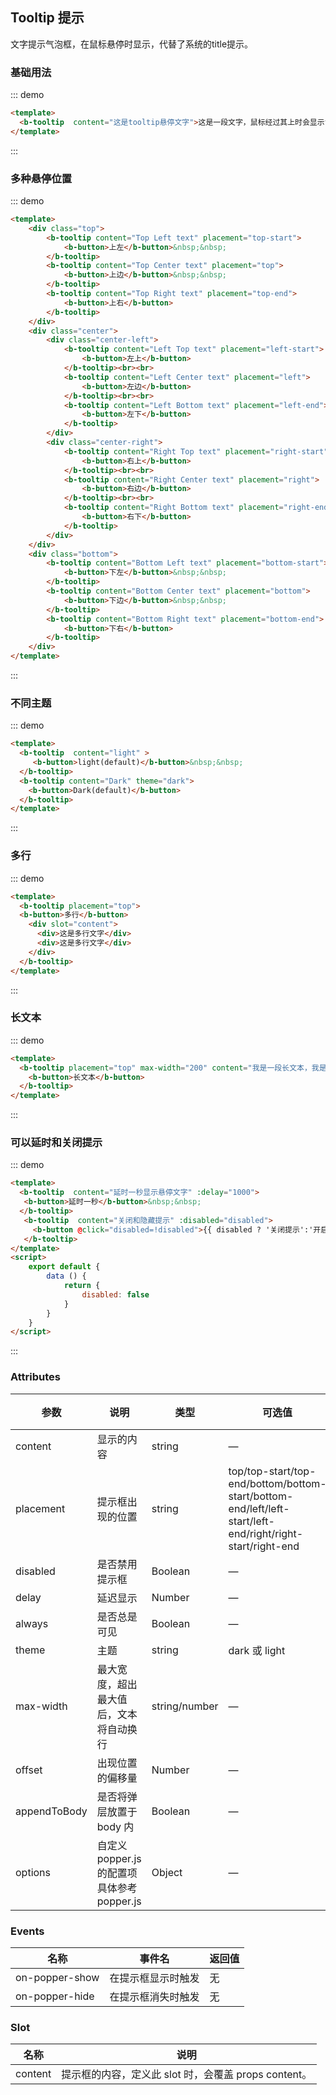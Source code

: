 ## Tooltip 提示

<template>
    <div class="global-anchor">
      <b-anchor :scroll-offset="100">
        <b-anchor-link href="#ji-chu-yong-fa" title="基础用法"></b-anchor-link>
        <b-anchor-link href="#duo-chong-xuan-ting-wei-zhi" title="多种悬停位置"></b-anchor-link>
        <b-anchor-link href="#bu-tong-zhu-ti" title="不同主题"></b-anchor-link>
        <b-anchor-link href="#duo-xing" title="多行"></b-anchor-link>
        <b-anchor-link href="#chang-wen-ben" title="长文本"></b-anchor-link>
        <b-anchor-link href="#ke-yi-yan-shi-he-guan-bi-ti-shi" title="可以延时和关闭提示"></b-anchor-link>
        <b-anchor-link href="#attributes" title="Attributes"></b-anchor-link>
        <b-anchor-link href="#events" title="Events"></b-anchor-link>
        <b-anchor-link href="#slot" title="Slot"></b-anchor-link>
      </b-anchor>
    </div>
</template>

文字提示气泡框，在鼠标悬停时显示，代替了系统的title提示。

### 基础用法

::: demo
```html
<template>
  <b-tooltip  content="这是tooltip悬停文字">这是一段文字，鼠标经过其上时会显示tooltip</b-tooltip>
</template>
```
:::

### 多种悬停位置

::: demo
```html
<template>
    <div class="top">
        <b-tooltip content="Top Left text" placement="top-start">
            <b-button>上左</b-button>&nbsp;&nbsp;
        </b-tooltip>
        <b-tooltip content="Top Center text" placement="top">
            <b-button>上边</b-button>&nbsp;&nbsp;
        </b-tooltip>
        <b-tooltip content="Top Right text" placement="top-end">
            <b-button>上右</b-button>
        </b-tooltip>
    </div>
    <div class="center">
        <div class="center-left">
            <b-tooltip content="Left Top text" placement="left-start">
                <b-button>左上</b-button> 
            </b-tooltip><br><br>
            <b-tooltip content="Left Center text" placement="left">
                <b-button>左边</b-button> 
            </b-tooltip><br><br>
            <b-tooltip content="Left Bottom text" placement="left-end">
                <b-button>左下</b-button>
            </b-tooltip>
        </div>
        <div class="center-right">
            <b-tooltip content="Right Top text" placement="right-start">
                <b-button>右上</b-button>
            </b-tooltip><br><br>
            <b-tooltip content="Right Center text" placement="right">
                <b-button>右边</b-button>
            </b-tooltip><br><br>
            <b-tooltip content="Right Bottom text" placement="right-end">
                <b-button>右下</b-button>
            </b-tooltip>
        </div>
    </div>
    <div class="bottom">
        <b-tooltip content="Bottom Left text" placement="bottom-start">
            <b-button>下左</b-button>&nbsp;&nbsp;
        </b-tooltip>
        <b-tooltip content="Bottom Center text" placement="bottom">
            <b-button>下边</b-button>&nbsp;&nbsp;
        </b-tooltip>
        <b-tooltip content="Bottom Right text" placement="bottom-end">
            <b-button>下右</b-button>
        </b-tooltip>
    </div>
</template>
```
:::

### 不同主题

::: demo
```html
<template>
  <b-tooltip  content="light" >
     <b-button>light(default)</b-button>&nbsp;&nbsp;
  </b-tooltip>
  <b-tooltip content="Dark" theme="dark">
    <b-button>Dark(default)</b-button>
  </b-tooltip>
</template>
```
:::

### 多行

::: demo
```html
<template>
  <b-tooltip placement="top">
  <b-button>多行</b-button>
    <div slot="content">
      <div>这是多行文字</div>
      <div>这是多行文字</div>
    </div>
  </b-tooltip>
</template>
```
:::

### 长文本

::: demo
```html
<template>
  <b-tooltip placement="top" max-width="200" content="我是一段长文本，我是一段长文本，我是一段长文本，我是一段长文本，我是一段长文本，我是一段长文本">
    <b-button>长文本</b-button>
  </b-tooltip>
</template>
```
:::

### 可以延时和关闭提示

::: demo
```html
<template>
  <b-tooltip  content="延时一秒显示悬停文字" :delay="1000">
   <b-button>延时一秒</b-button>&nbsp;&nbsp;
  </b-tooltip>
   <b-tooltip  content="关闭和隐藏提示" :disabled="disabled">
     <b-button @click="disabled=!disabled">{{ disabled ? '关闭提示':'开启提示'}}</b-button>
   </b-tooltip>
</template>
<script>
    export default {
        data () {
            return {
                disabled: false
            }
        }
    }
</script>
```
:::

### Attributes

| 参数      | 说明    | 类型      | 可选值       | 默认值   |
|---------- |-------- |---------- |-------------  |-------- |
| content     | 显示的内容   | string  |  —   |   —   |
| placement     | 提示框出现的位置   | string  |  top/top-start/top-end/bottom/bottom-start/bottom-end/left/left-start/left-end/right/right-start/right-end   |   —   |
| disabled     | 是否禁用提示框   | Boolean  |  —   |   false   |
| delay     | 延迟显示   |  Number	 |  —   |   100   |
| always     | 是否总是可见   |  Boolean  |  —   |   false   |
| theme     | 主题   |  string  |  dark 或 light   |   dark   |
| max-width	     | 最大宽度，超出最大值后，文本将自动换行   |  string/number  | — |   —    |
| offset    | 出现位置的偏移量   |  Number |  — |  	0     |
| appendToBody    | 是否将弹层放置于 body 内   | Boolean  |  —   |   false   |
| options    | 自定义 popper.js 的配置项具体参考popper.js   | Object  |  —   |   —    |

### Events 

| 名称      | 事件名    | 返回值    |
|---------- |-------- |-------- |
| on-popper-show     | 在提示框显示时触发   | 无    |
| on-popper-hide    | 在提示框消失时触发   | 无    |

### Slot

| 名称      | 说明    |
|---------- |-------- |
| content     | 提示框的内容，定义此 slot 时，会覆盖 props content。   |
